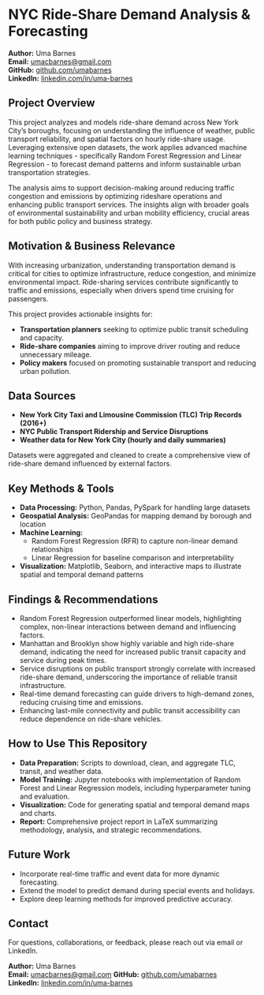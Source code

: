 # NYC Ride-Share Demand Analysis & Forecasting

**Author:** Uma Barnes  
**Email:** [umacbarnes@gmail.com](mailto:umacbarnes@gmail.com)  
**GitHub:** [github.com/umabarnes](https://github.com/umabarnes)  
**LinkedIn:** [linkedin.com/in/uma-barnes](https://linkedin.com/in/uma-barnes)  


## Project Overview

This project analyzes and models ride-share demand across New York City’s boroughs, focusing on understanding the influence of weather, public transport reliability, and spatial factors on hourly ride-share usage. Leveraging extensive open datasets, the work applies advanced machine learning techniques - specifically Random Forest Regression and Linear Regression - to forecast demand patterns and inform sustainable urban transportation strategies.

The analysis aims to support decision-making around reducing traffic congestion and emissions by optimizing rideshare operations and enhancing public transport services. The insights align with broader goals of environmental sustainability and urban mobility efficiency, crucial areas for both public policy and business strategy.

## Motivation & Business Relevance

With increasing urbanization, understanding transportation demand is critical for cities to optimize infrastructure, reduce congestion, and minimize environmental impact. Ride-sharing services contribute significantly to traffic and emissions, especially when drivers spend time cruising for passengers.

This project provides actionable insights for:

- **Transportation planners** seeking to optimize public transit scheduling and capacity.  
- **Ride-share companies** aiming to improve driver routing and reduce unnecessary mileage.  
- **Policy makers** focused on promoting sustainable transport and reducing urban pollution.  

## Data Sources

- **New York City Taxi and Limousine Commission (TLC) Trip Records (2016+)**  
- **NYC Public Transport Ridership and Service Disruptions**  
- **Weather data for New York City (hourly and daily summaries)**  

Datasets were aggregated and cleaned to create a comprehensive view of ride-share demand influenced by external factors.


## Key Methods & Tools

- **Data Processing:** Python, Pandas, PySpark for handling large datasets  
- **Geospatial Analysis:** GeoPandas for mapping demand by borough and location  
- **Machine Learning:**  
  - Random Forest Regression (RFR) to capture non-linear demand relationships  
  - Linear Regression for baseline comparison and interpretability  
- **Visualization:** Matplotlib, Seaborn, and interactive maps to illustrate spatial and temporal demand patterns  


## Findings & Recommendations

- Random Forest Regression outperformed linear models, highlighting complex, non-linear interactions between demand and influencing factors.  
- Manhattan and Brooklyn show highly variable and high ride-share demand, indicating the need for increased public transit capacity and service during peak times.  
- Service disruptions on public transport strongly correlate with increased ride-share demand, underscoring the importance of reliable transit infrastructure.  
- Real-time demand forecasting can guide drivers to high-demand zones, reducing cruising time and emissions.  
- Enhancing last-mile connectivity and public transit accessibility can reduce dependence on ride-share vehicles.  


## How to Use This Repository

- **Data Preparation:** Scripts to download, clean, and aggregate TLC, transit, and weather data.  
- **Model Training:** Jupyter notebooks with implementation of Random Forest and Linear Regression models, including hyperparameter tuning and evaluation.  
- **Visualization:** Code for generating spatial and temporal demand maps and charts.  
- **Report:** Comprehensive project report in LaTeX summarizing methodology, analysis, and strategic recommendations.  


## Future Work

- Incorporate real-time traffic and event data for more dynamic forecasting.  
- Extend the model to predict demand during special events and holidays.  
- Explore deep learning methods for improved predictive accuracy.  


## Contact

For questions, collaborations, or feedback, please reach out via email or LinkedIn.


**Author:** Uma Barnes  
**Email:** [umacbarnes@gmail.com](mailto:umacbarnes@gmail.com)
**GitHub:** [github.com/umabarnes](https://github.com/umabarnes)  
**LinkedIn:** [linkedin.com/in/uma-barnes](https://linkedin.com/in/uma-barnes)  
